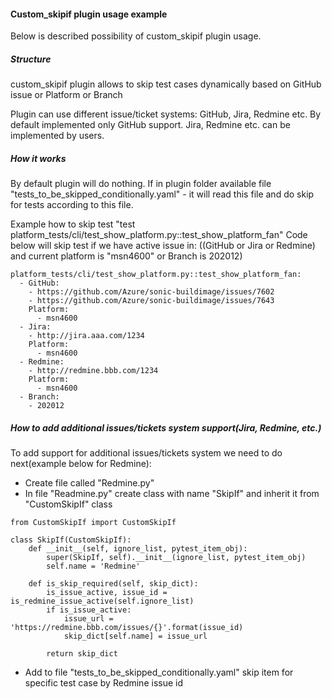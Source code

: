 #### Custom_skipif plugin usage example

Below is described possibility of custom_skipif plugin usage.

##### Structure
custom_skipif plugin allows to skip test cases dynamically based on GitHub issue or Platform or Branch

Plugin can use different issue/ticket systems: GitHub, Jira, Redmine etc.
By default implemented only GitHub support. Jira, Redmine etc. can be implemented by users.

##### How it works
By default plugin will do nothing.
If in plugin folder available file "tests_to_be_skipped_conditionally.yaml" - it will read this file and do skip for
tests according to this file.

Example how to skip test "test platform_tests/cli/test_show_platform.py::test_show_platform_fan"
Code below will skip test if we have active issue in: ((GitHub or Jira or Redmine) and current platform is "msn4600" or Branch is 202012)

````
platform_tests/cli/test_show_platform.py::test_show_platform_fan:
  - GitHub:
    - https://github.com/Azure/sonic-buildimage/issues/7602
    - https://github.com/Azure/sonic-buildimage/issues/7643
    Platform:
      - msn4600
  - Jira:
    - http://jira.aaa.com/1234
    Platform:
      - msn4600
  - Redmine:
    - http://redmine.bbb.com/1234
    Platform:
      - msn4600
  - Branch:
    - 202012
````

##### How to add additional issues/tickets system support(Jira, Redmine, etc.)
To add support for additional issues/tickets system  we need to do next(example below for Redmine):
- Create file called "Redmine.py"
- In file "Readmine.py" create class with name "SkipIf" and inherit it from "CustomSkipIf" class
````
from CustomSkipIf import CustomSkipIf

class SkipIf(CustomSkipIf):
    def __init__(self, ignore_list, pytest_item_obj):
        super(SkipIf, self).__init__(ignore_list, pytest_item_obj)
        self.name = 'Redmine'

    def is_skip_required(self, skip_dict):
        is_issue_active, issue_id = is_redmine_issue_active(self.ignore_list)
        if is_issue_active:
            issue_url = 'https://redmine.bbb.com/issues/{}'.format(issue_id)
            skip_dict[self.name] = issue_url

        return skip_dict
````
- Add to file "tests_to_be_skipped_conditionally.yaml" skip item for specific test case by Redmine issue id
